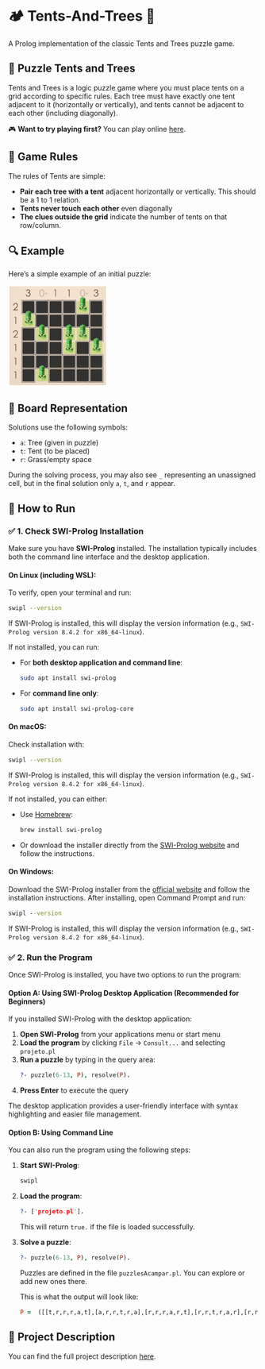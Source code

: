 # 🏕️ Tents-And-Trees 🌲

A Prolog implementation of the classic Tents and Trees puzzle game.

## 🌳 Puzzle Tents and Trees

Tents and Trees is a logic puzzle game where you must place tents on a grid according to specific rules. Each tree must have exactly one tent adjacent to it (horizontally or vertically), and tents cannot be adjacent to each other (including diagonally).

🎮 **Want to try playing first?** You can play online [here](https://www.puzzle-tents.com/).

## 🎯 Game Rules

The rules of Tents are simple:

- **Pair each tree with a tent** adjacent horizontally or vertically. This should be a 1 to 1 relation.
- **Tents never touch each other** even diagonally
- **The clues outside the grid** indicate the number of tents on that row/column.

## 🔍 Example

Here’s a simple example of an initial puzzle:

<img src="images/example.png" alt="Example Puzzle" width="200"/>

## 🧩 Board Representation

Solutions use the following symbols:

- `a`: Tree (given in puzzle)
- `t`: Tent (to be placed)
- `r`: Grass/empty space

During the solving process, you may also see `_` representing an unassigned cell, but in the final solution only `a`, `t`, and `r` appear.

## 🔧 How to Run

### ✅ 1. Check SWI-Prolog Installation

Make sure you have **SWI-Prolog** installed. The installation typically includes both the command line interface and the desktop application.

#### On Linux (including WSL):

To verify, open your terminal and run:

```bash
swipl --version
```

If SWI-Prolog is installed, this will display the version information (e.g., `SWI-Prolog version 8.4.2 for x86_64-linux`).

If not installed, you can run:

- For **both desktop application and command line**:
  ```bash
  sudo apt install swi-prolog
  ```
- For **command line only**:
  ```bash
  sudo apt install swi-prolog-core
  ```

#### On macOS:

Check installation with:

```bash
swipl --version
```

If SWI-Prolog is installed, this will display the version information (e.g., `SWI-Prolog version 8.4.2 for x86_64-linux`).

If not installed, you can either:

- Use [Homebrew](https://brew.sh/):
  ```bash
  brew install swi-prolog
  ```
- Or download the installer directly from the [SWI-Prolog website](https://www.swi-prolog.org/Download.html) and follow the instructions.

#### On Windows:

Download the SWI-Prolog installer from the [official website](https://www.swi-prolog.org/Download.html) and follow the installation instructions. After installing, open Command Prompt and run:

```cmd
swipl --version
```

If SWI-Prolog is installed, this will display the version information (e.g., `SWI-Prolog version 8.4.2 for x86_64-linux`).

### ✅ 2. Run the Program

Once SWI-Prolog is installed, you have two options to run the program:

#### Option A: Using SWI-Prolog Desktop Application (Recommended for Beginners)

If you installed SWI-Prolog with the desktop application:

1. **Open SWI-Prolog** from your applications menu or start menu
2. **Load the program** by clicking `File` → `Consult...` and selecting `projeto.pl`
3. **Run a puzzle** by typing in the query area:
   ```prolog
   ?- puzzle(6-13, P), resolve(P).
   ```
4. **Press Enter** to execute the query

The desktop application provides a user-friendly interface with syntax highlighting and easier file management.

#### Option B: Using Command Line

You can also run the program using the following steps:

1. **Start SWI-Prolog**:

   ```bash
   swipl
   ```

2. **Load the program**:

   ```prolog
   ?- ['projeto.pl'].
   ```

   This will return `true.` if the file is loaded successfully.

3. **Solve a puzzle**:

   ```prolog
   ?- puzzle(6-13, P), resolve(P).
   ```

   Puzzles are defined in the file `puzzlesAcampar.pl`. You can explore or add new ones there.

   This is what the output will look like:

   ```prolog
   P =  ([[t,r,r,r,a,t],[a,r,r,t,r,a],[r,r,r,a,r,t],[r,r,t,r,a,r],[r,r,a,r,t,r],[r,t,a,r,r,r]],[2,1,1,1,1,1],[1,1,1,1,1,2]).
   ```

## 📄 Project Description

You can find the full project description [here](projectoLP_Acampar.pdf).
